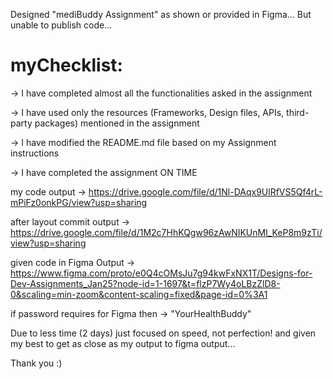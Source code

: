 Designed "mediBuddy Assignment" as shown or provided in Figma...
But unable to publish code...

# myChecklist:
 -> I have completed almost all the functionalities asked in the assignment 
 
 -> I have used only the resources (Frameworks, Design files, APIs, third-party packages) mentioned in the assignment 
 
 -> I have modified the README.md file based on my Assignment instructions
 
 -> I have completed the assignment ON TIME

my code output -> https://drive.google.com/file/d/1Nl-DAqx9UlRfVS5Qf4rL-mPiFz0onkPG/view?usp=sharing

after layout commit output -> https://drive.google.com/file/d/1M2c7HhKQgw96zAwNIKUnMl_KeP8m9zTi/view?usp=sharing

given code in Figma Output -> https://www.figma.com/proto/e0Q4cOMsJu7g94kwFxNX1T/Designs-for-Dev-Assignments_Jan25?node-id=1-1697&t=flzP7Wy4oLBzZlD8-0&scaling=min-zoom&content-scaling=fixed&page-id=0%3A1

if password requires for Figma then -> "YourHealthBuddy"


Due to less time (2 days) just focused on speed, not perfection! and given my best to get as close as my output to figma output...

Thank you :)
